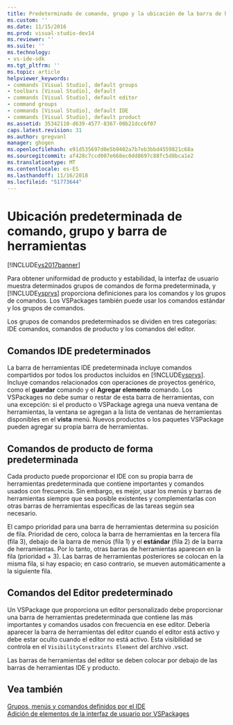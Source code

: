 ```yaml
---
title: Predeterminado de comando, grupo y la ubicación de la barra de herramientas | Microsoft Docs
ms.custom: ''
ms.date: 11/15/2016
ms.prod: visual-studio-dev14
ms.reviewer: ''
ms.suite: ''
ms.technology:
- vs-ide-sdk
ms.tgt_pltfrm: ''
ms.topic: article
helpviewer_keywords:
- commands [Visual Studio], default groups
- toolbars [Visual Studio], default
- commands [Visual Studio], default editor
- command groups
- commands [Visual Studio], default IDE
- commands [Visual Studio], default product
ms.assetid: 35342110-d639-4577-8367-00b21dcc6f07
caps.latest.revision: 31
ms.author: gregvanl
manager: ghogen
ms.openlocfilehash: e91d535697d0e5b9402a7b7eb3bbd4559821c68a
ms.sourcegitcommit: af428c7ccd007e668ec0dd8697c88fc5d8bca1e2
ms.translationtype: MT
ms.contentlocale: es-ES
ms.lasthandoff: 11/16/2018
ms.locfileid: "51773644"
---
```

# <a name="default-command-group-and-toolbar-placement"></a>Ubicación predeterminada de comando, grupo y barra de herramientas
[!INCLUDE[vs2017banner](../../includes/vs2017banner.md)]

Para obtener uniformidad de producto y estabilidad, la interfaz de usuario muestra determinados grupos de comandos de forma predeterminada, y [!INCLUDE[vsprvs](../../includes/vsprvs-md.md)] proporciona definiciones para los comandos y los grupos de comandos. Los VSPackages también puede usar los comandos estándar y los grupos de comandos.  
  
 Los grupos de comandos predeterminados se dividen en tres categorías: IDE comandos, comandos de producto y los comandos del editor.  
  
## <a name="default-ide-commands"></a>Comandos IDE predeterminados  
 La barra de herramientas IDE predeterminada incluye comandos compartidos por todos los productos incluidos en [!INCLUDE[vsprvs](../../includes/vsprvs-md.md)]. Incluye comandos relacionados con operaciones de proyectos genérico, como el **guardar** comando y el **Agregar elemento** comando. Los VSPackages no debe sumar o restar de esta barra de herramientas, con una excepción: si el producto o VSPackage agrega una nueva ventana de herramientas, la ventana se agregan a la lista de ventanas de herramientas disponibles en el **vista** menú. Nuevos productos o los paquetes VSPackage pueden agregar su propia barra de herramientas.  
  
## <a name="default-product-commands"></a>Comandos de producto de forma predeterminada  
 Cada producto puede proporcionar el IDE con su propia barra de herramientas predeterminada que contiene importantes y comandos usados con frecuencia. Sin embargo, es mejor, usar los menús y barras de herramientas siempre que sea posible existentes y complementarlas con otras barras de herramientas específicas de las tareas según sea necesario.  
  
 El campo prioridad para una barra de herramientas determina su posición de fila. Prioridad de cero, coloca la barra de herramientas en la tercera fila (fila 3), debajo de la barra de menús (fila 1) y el **estándar** (fila 2) de la barra de herramientas. Por lo tanto, otras barras de herramientas aparecen en la fila (prioridad + 3). Las barras de herramientas posteriores se colocan en la misma fila, si hay espacio; en caso contrario, se mueven automáticamente a la siguiente fila.  
  
## <a name="default-editor-commands"></a>Comandos del Editor predeterminado  
 Un VSPackage que proporciona un editor personalizado debe proporcionar una barra de herramientas predeterminada que contiene las más importantes y comandos usados con frecuencia en ese editor. Debería aparecer la barra de herramientas del editor cuando el editor está activo y debe estar oculto cuando el editor no está activo. Esta visibilidad se controla en el `VisibilityConstraints Element` del archivo .vsct.  
  
 Las barras de herramientas del editor se deben colocar por debajo de las barras de herramientas IDE y producto.  
  
## <a name="see-also"></a>Vea también  
 [Grupos, menús y comandos definidos por el IDE](../../extensibility/internals/ide-defined-commands-menus-and-groups.md)   
 [Adición de elementos de la interfaz de usuario por VSPackages](../../extensibility/internals/how-vspackages-add-user-interface-elements.md)

